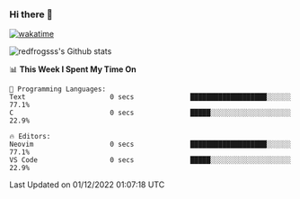 ### Hi there 👋

[![wakatime](https://wakatime.com/badge/user/2cbd8003-b8b8-4565-92d7-ad9c23ff1846.svg)](https://wakatime.com/@2cbd8003-b8b8-4565-92d7-ad9c23ff1846)

<img src="https://github-readme-stats.vercel.app/api?username=redfrogsss&show_icons=true" alt="redfrogsss's Github stats"></img>

<!--START_SECTION:waka-->
📊 **This Week I Spent My Time On** 

```text
💬 Programming Languages: 
Text                     0 secs              ███████████████████░░░░░░   77.1% 
C                        0 secs              █████░░░░░░░░░░░░░░░░░░░░   22.9%

🔥 Editors: 
Neovim                   0 secs              ███████████████████░░░░░░   77.1% 
VS Code                  0 secs              █████░░░░░░░░░░░░░░░░░░░░   22.9%

```


 Last Updated on 01/12/2022 01:07:18 UTC
<!--END_SECTION:waka-->
